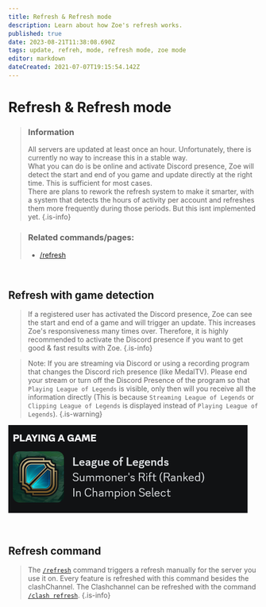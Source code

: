 ```yaml
---
title: Refresh & Refresh mode
description: Learn about how Zoe's refresh works.
published: true
date: 2023-08-21T11:38:08.690Z
tags: update, refreh, mode, refresh mode, zoe mode
editor: markdown
dateCreated: 2021-07-07T19:15:54.142Z
---
```


# Refresh & Refresh mode

>### Information
>All servers are updated at least once an hour. Unfortunately, there is currently no way to increase this in a stable way. <br>
>What you can do is be online and activate Discord presence, Zoe will detect the start and end of you  game and update directly at the right time. This is sufficient for most cases. <br>
>There are plans to rework the refresh system to make it smarter, with a system that detects the hours of activity per account and refreshes them more frequently during those periods. But this isnt implemented yet.
>{.is-info}

>### Related commands/pages:
>-   [/refresh](/en/commands/important/refresh/)

<br>

## Refresh with game detection

>  If a registered user has activated the Discord presence, Zoe can see the start and end of a game and will trigger an update. This increases Zoe's responsiveness many times over. Therefore, it is highly recommended to activate the Discord presence if you want to get good & fast results with Zoe.
>{.is-info}

>Note: If you are streaming via Discord or using a recording program that changes the Discord rich presence (like MedalTV).
Please end your stream or turn off the Discord Presence of the program so that `Playing League of Legends` is visible, only then will you receive all the information directly (This is because `Streaming League of Legends` or `Clipping League of Legends` is displayed instead of `Playing League of Legends`).
>{.is-warning}

![](/discord_presence.png)

<br>

## Refresh command

> The [`/refresh`](/en/commands/important/refresh) command triggers a refresh manually for the server you use it on. 
>Every feature is refreshed with this command besides the clashChannel. The Clashchannel can be refreshed with the command [`/clash refresh`](/en/commands/clash/refresh/).
>{.is-info}
